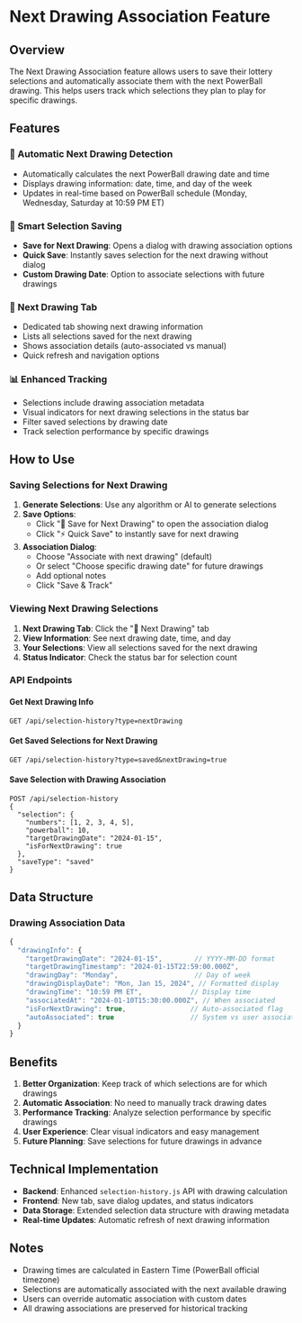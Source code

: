 # Next Drawing Association Feature

## Overview
The Next Drawing Association feature allows users to save their lottery selections and automatically associate them with the next PowerBall drawing. This helps users track which selections they plan to play for specific drawings.

## Features

### 🎯 Automatic Next Drawing Detection
- Automatically calculates the next PowerBall drawing date and time
- Displays drawing information: date, time, and day of the week
- Updates in real-time based on PowerBall schedule (Monday, Wednesday, Saturday at 10:59 PM ET)

### 💾 Smart Selection Saving
- **Save for Next Drawing**: Opens a dialog with drawing association options
- **Quick Save**: Instantly saves selection for the next drawing without dialog
- **Custom Drawing Date**: Option to associate selections with future drawings

### 🎯 Next Drawing Tab
- Dedicated tab showing next drawing information
- Lists all selections saved for the next drawing
- Shows association details (auto-associated vs manual)
- Quick refresh and navigation options

### 📊 Enhanced Tracking
- Selections include drawing association metadata
- Visual indicators for next drawing selections in the status bar
- Filter saved selections by drawing date
- Track selection performance by specific drawings

## How to Use

### Saving Selections for Next Drawing

1. **Generate Selections**: Use any algorithm or AI to generate selections
2. **Save Options**:
   - Click "💾 Save for Next Drawing" to open the association dialog
   - Click "⚡ Quick Save" to instantly save for next drawing
3. **Association Dialog**:
   - Choose "Associate with next drawing" (default)
   - Or select "Choose specific drawing date" for future drawings
   - Add optional notes
   - Click "Save & Track"

### Viewing Next Drawing Selections

1. **Next Drawing Tab**: Click the "🎯 Next Drawing" tab
2. **View Information**: See next drawing date, time, and day
3. **Your Selections**: View all selections saved for the next drawing
4. **Status Indicator**: Check the status bar for selection count

### API Endpoints

#### Get Next Drawing Info
```
GET /api/selection-history?type=nextDrawing
```

#### Get Saved Selections for Next Drawing
```
GET /api/selection-history?type=saved&nextDrawing=true
```

#### Save Selection with Drawing Association
```
POST /api/selection-history
{
  "selection": {
    "numbers": [1, 2, 3, 4, 5],
    "powerball": 10,
    "targetDrawingDate": "2024-01-15",
    "isForNextDrawing": true
  },
  "saveType": "saved"
}
```

## Data Structure

### Drawing Association Data
```javascript
{
  "drawingInfo": {
    "targetDrawingDate": "2024-01-15",        // YYYY-MM-DD format
    "targetDrawingTimestamp": "2024-01-15T22:59:00.000Z",
    "drawingDay": "Monday",                   // Day of week
    "drawingDisplayDate": "Mon, Jan 15, 2024", // Formatted display
    "drawingTime": "10:59 PM ET",            // Display time
    "associatedAt": "2024-01-10T15:30:00.000Z", // When associated
    "isForNextDrawing": true,                // Auto-associated flag
    "autoAssociated": true                   // System vs user association
  }
}
```

## Benefits

1. **Better Organization**: Keep track of which selections are for which drawings
2. **Automatic Association**: No need to manually track drawing dates
3. **Performance Tracking**: Analyze selection performance by specific drawings
4. **User Experience**: Clear visual indicators and easy management
5. **Future Planning**: Save selections for future drawings in advance

## Technical Implementation

- **Backend**: Enhanced `selection-history.js` API with drawing calculation
- **Frontend**: New tab, save dialog updates, and status indicators
- **Data Storage**: Extended selection data structure with drawing metadata
- **Real-time Updates**: Automatic refresh of next drawing information

## Notes

- Drawing times are calculated in Eastern Time (PowerBall official timezone)
- Selections are automatically associated with the next available drawing
- Users can override automatic association with custom dates
- All drawing associations are preserved for historical tracking
